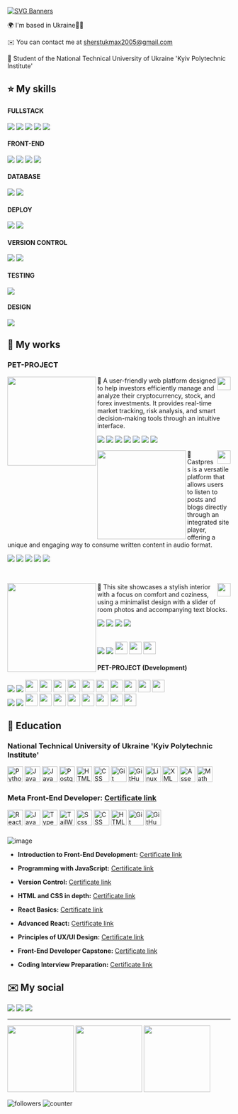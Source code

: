 [![SVG Banners](https://svg-banners.vercel.app/api?type=origin&text1=My%20Portfolio&width=800&height=140)](https://github.com/Akshay090/svg-banners)

🌍  I'm based in Ukraine💙💛

✉️  You can contact me at [sherstukmax2005@gmail.com](mailto:sherstukmax2005@gmail.com)

🧠  Student of the National Technical University of Ukraine 'Kyiv Polytechnic Institute'​

⭐ My skills
-------------------
#### FULLSTACK
<a href="https://nextjs.org/"><img src="https://ziadoua.github.io/m3-Markdown-Badges/badges/NextJS/nextjs1.svg"/></a> 
<a href="https://react.dev/"><img src="https://ziadoua.github.io/m3-Markdown-Badges/badges/React/react2.svg"/></a> 
<a href="https://www.typescriptlang.org/"><img src="https://ziadoua.github.io/m3-Markdown-Badges/badges/TypeScript/typescript1.svg"/></a>
<a href="https://en.wikipedia.org/wiki/JavaScript"><img src="https://ziadoua.github.io/m3-Markdown-Badges/badges/Javascript/javascript3.svg"/></a> 
<a href="https://graphql.org/"><img src="https://ziadoua.github.io/m3-Markdown-Badges/badges/GraphQL/graphql1.svg"/></a>

#### FRONT-END
<a href="https://tailwindcss.com/"><img src="https://ziadoua.github.io/m3-Markdown-Badges/badges/TailwindCSS/tailwindcss2.svg"/></a>
<a href="https://sass-lang.com/"><img src="https://ziadoua.github.io/m3-Markdown-Badges/badges/Sass/sass1.svg"/></a>
<a href="https://en.wikipedia.org/wiki/CSS"><img src="https://ziadoua.github.io/m3-Markdown-Badges/badges/CSS/css1.svg"/></a>
<a href="https://en.wikipedia.org/wiki/HTML"><img src="https://ziadoua.github.io/m3-Markdown-Badges/badges/HTML/html1.svg"/></a>

#### DATABASE 
<a href="https://www.prisma.io/"><img src="https://ziadoua.github.io/m3-Markdown-Badges/badges/Prisma/prisma1.svg"/></a>
<a href="https://supabase.com/"><img src="https://ziadoua.github.io/m3-Markdown-Badges/badges/Supabase/supabase2.svg"/></a>

#### DEPLOY
<a href="https://vercel.com/home"><img src="https://ziadoua.github.io/m3-Markdown-Badges/badges/Vercel/vercel1.svg"/></a>
<a href="https://firebase.google.com/"><img src="https://ziadoua.github.io/m3-Markdown-Badges/badges/Firebase/firebase1.svg"/></a>

#### VERSION CONTROL
<a href="https://git-scm.com/"><img src="https://ziadoua.github.io/m3-Markdown-Badges/badges/Git/git1.svg"/></a>
<a href="https://github.com/"><img src="https://ziadoua.github.io/m3-Markdown-Badges/badges/Github/github3.svg"/></a>

#### TESTING
<a href="https://jestjs.io/"><img src="https://ziadoua.github.io/m3-Markdown-Badges/badges/Jest/jest1.svg"/></a>

#### DESIGN
<a href=""><img src="https://ziadoua.github.io/m3-Markdown-Badges/badges/Figma/figma1.svg"/></a>

📁 My works
-------------------
### PET-PROJECT

<p>
 <a href="https://github.com/Maxson71/SMARTFOLIO/blob/master/README.md"><img src="https://github.com/user-attachments/assets/0ee9780e-7a9a-4cb9-9642-a0b30f96ad86" height="200px" align="left"></a>
 <a href="https://github.com/Maxson71/SMARTFOLIO"><img src="https://github.com/user-attachments/assets/ef4eb30a-9aff-474e-a095-5d3189dec473" height="30px" align="right"></a> 
 <p>
  💼 A user-friendly web platform designed to help investors efficiently manage and analyze their cryptocurrency, stock, and forex investments. It provides real-time market tracking, risk analysis, and smart decision-making tools through an intuitive interface.
  </p>
  <p>
   <a href="https://nextjs.org/"><img src="https://ziadoua.github.io/m3-Markdown-Badges/badges/NextJS/nextjs1.svg"/></a>
   <a href="https://www.typescriptlang.org/"><img src="https://ziadoua.github.io/m3-Markdown-Badges/badges/TypeScript/typescript1.svg"/></a>
   <img src="https://ziadoua.github.io/m3-Markdown-Badges/badges/PostgreSQL/postgresql3.svg"/>
   <a href="https://www.prisma.io/"><img src="https://ziadoua.github.io/m3-Markdown-Badges/badges/Prisma/prisma1.svg"/></a>
   <a href="https://sass-lang.com/"><img src="https://ziadoua.github.io/m3-Markdown-Badges/badges/Sass/sass1.svg"/></a>
   <a href="https://en.wikipedia.org/wiki/CSS"><img src="https://ziadoua.github.io/m3-Markdown-Badges/badges/CSS/css1.svg"/></a>
   <a href="https://en.wikipedia.org/wiki/HTML"><img src="https://ziadoua.github.io/m3-Markdown-Badges/badges/HTML/html1.svg"/></a>
  </p>
</p>


<p>
 <a href="https://maxson71.github.io/castpress/"><img src="https://github.com/user-attachments/assets/503bce43-2815-41ac-ba29-54a73f51da5f" height="200px" align="left"></a>
 <a href="https://github.com/Maxson71/castpress/tree/main"><img src="https://github.com/user-attachments/assets/ef4eb30a-9aff-474e-a095-5d3189dec473" height="30px" align="right"></a> 
 <p>
 📝 Castpress is a versatile platform that allows users to listen to posts and blogs directly through an integrated site player, offering a unique and engaging way to consume written content in audio format.
  </p>
  <p>
   <a href="https://react.dev/"><img src="https://ziadoua.github.io/m3-Markdown-Badges/badges/React/react2.svg"/></a> 
   <a href="https://en.wikipedia.org/wiki/JavaScript"><img src="https://ziadoua.github.io/m3-Markdown-Badges/badges/Javascript/javascript3.svg"/></a> 
   <a href="https://sass-lang.com/"><img src="https://ziadoua.github.io/m3-Markdown-Badges/badges/Sass/sass1.svg"/></a>
   <a href="https://en.wikipedia.org/wiki/CSS"><img src="https://ziadoua.github.io/m3-Markdown-Badges/badges/CSS/css1.svg"/></a>
   <a href="https://en.wikipedia.org/wiki/HTML"><img src="https://ziadoua.github.io/m3-Markdown-Badges/badges/HTML/html1.svg"/></a>
   <p></p>
  </p>
</p>
</br>

<p>
 <a href="https://maxson71.github.io/FunHaus/"><img src="https://github.com/user-attachments/assets/55364fd0-a5af-47d1-a7d7-6fe8f7f6c527" height="200px" align="left"></a>
 <a href="https://github.com/Maxson71/FunHaus/tree/main"><img src="https://github.com/user-attachments/assets/ef4eb30a-9aff-474e-a095-5d3189dec473" height="30px" align="right"></a> 
 <p>
 🌟 This site showcases a stylish interior with a focus on comfort and coziness, using a minimalist design with a slider of room photos and accompanying text blocks.
  </p>
  <p>
   <a href="https://en.wikipedia.org/wiki/JavaScript"><img src="https://ziadoua.github.io/m3-Markdown-Badges/badges/Javascript/javascript3.svg"/></a> 
   <a href="https://sass-lang.com/"><img src="https://ziadoua.github.io/m3-Markdown-Badges/badges/Sass/sass1.svg"/></a>
   <a href="https://en.wikipedia.org/wiki/CSS"><img src="https://ziadoua.github.io/m3-Markdown-Badges/badges/CSS/css1.svg"/></a>
   <a href="https://en.wikipedia.org/wiki/HTML"><img src="https://ziadoua.github.io/m3-Markdown-Badges/badges/HTML/html1.svg"/></a>
   <p></p>
  </p>
</p>
</br>

<div>
 <a href="https://maxson71.github.io/FunHaus/"><img src="https://img.shields.io/badge/FunHauS-8c433a?style=for-the-badge"/></a> 
 <a href="https://github.com/Maxson71/FunHaus/tree/main"><img src="https://img.shields.io/badge/REPOSITORY-222?style=for-the-badge&logo=github&logoColor=white"/></a>
 <a href="https://en.wikipedia.org/wiki/JavaScript"><img height="28" width="28" src="https://cdn.simpleicons.org/javascript" /></a>
 <a href="https://en.wikipedia.org/wiki/CSS"><img height="28" width="28" src="https://cdn.simpleicons.org/css3" /></a>
 <a href="https://en.wikipedia.org/wiki/HTML"><img height="28" width="28" src="https://cdn.simpleicons.org/html5" /></a>
</div>

#### PET-PROJECT (Development)

<div>
 <a href="https://zero-design.vercel.app/"><img src="https://img.shields.io/badge/ZeroDesign-000?style=for-the-badge" /></a>
 <a href="https://github.com/Maxson71/zero-design"><img src="https://img.shields.io/badge/REPOSITORY-222?style=for-the-badge&logo=github&logoColor=white" /></a>
 <a href="https://nextjs.org/"><img height="28" width="28" src="https://cdn.simpleicons.org/nextdotjs" /></a>
 <a href="https://react.dev/"><img height="28" width="28" src="https://cdn.simpleicons.org/react" /></a>
 <a href="https://www.typescriptlang.org/"><img height="28" width="28" src="https://cdn.simpleicons.org/typescript" /></a>
 <a href="https://en.wikipedia.org/wiki/JavaScript"><img height="28" width="28" src="https://cdn.simpleicons.org/javascript" /></a>
 <a href="https://supabase.com/"><img height="28" width="28" src="https://cdn.simpleicons.org/supabase" /></a>
 <a href="https://vercel.com/home"><img height="28" width="28" src="https://cdn.simpleicons.org/vercel" /></a>
 <a href="https://jestjs.io/"><img height="28" width="28" src="https://cdn.simpleicons.org/jest" /></a>
 <a href="https://tailwindcss.com/"><img height="28" width="28" src="https://cdn.simpleicons.org/tailwindcss" /></a>
 <a href="https://en.wikipedia.org/wiki/CSS"><img height="28" width="28" src="https://cdn.simpleicons.org/css3" /></a>
 <a href="https://en.wikipedia.org/wiki/HTML"><img height="28" width="28" src="https://cdn.simpleicons.org/html5" /></a>
</div>

<div>
 <a href="https://github.com/Maxson71/todo"><img src="https://img.shields.io/badge/ToDoList-1c8139?style=for-the-badge"/></a> 
 <a href="https://github.com/Maxson71/todo"><img src="https://img.shields.io/badge/REPOSITORY-222?style=for-the-badge&logo=github&logoColor=white"/></a>
 <a href="https://nextjs.org/"><img height="28" width="28" src="https://cdn.simpleicons.org/nextdotjs"/></a>
 <a href="https://react.dev/"><img height="28" width="28" src="https://cdn.simpleicons.org/react"/></a>
 <a href="https://www.typescriptlang.org/"><img height="28" width="28" src="https://cdn.simpleicons.org/typescript" /></a>
 <a href="https://en.wikipedia.org/wiki/JavaScript"><img height="28" width="28" src="https://cdn.simpleicons.org/javascript" /></a>
 <a href="https://graphql.org/"><img height="28" width="28" src="https://cdn.simpleicons.org/graphql" /></a>
 <a href="https://tailwindcss.com/"><img height="28" width="28" src="https://cdn.simpleicons.org/tailwindcss" /></a>
 <a href="https://en.wikipedia.org/wiki/CSS"><img height="28" width="28" src="https://cdn.simpleicons.org/css3" /></a>
 <a href="https://en.wikipedia.org/wiki/HTML"><img height="28" width="28" src="https://cdn.simpleicons.org/html5" /></a>
</div>

🧮 Education
-------------------
### National Technical University of Ukraine 'Kyiv Polytechnic Institute'​

<div>
 <img height="35" alt="Python" src="https://cdn.simpleicons.org/python"/>
 <img height="35" alt="Java" src="https://img.icons8.com/color/1x/java-coffee-cup-logo.png"/>
 <img height="35" alt="JavaScript"  src="https://cdn.simpleicons.org/javascript"/>
 <img height="35" alt="Postgresql" src="https://cdn.simpleicons.org/postgresql"/>
 <img height="35" alt="HTML" src="https://cdn.simpleicons.org/html5"/>
 <img height="35" alt="CSS" src="https://cdn.simpleicons.org/css3"/>
 <img height="35" alt="Git" src="https://cdn.simpleicons.org/git"/>
 <img height="35" alt="GitHub" src="https://cdn.simpleicons.org/github"/>
 <img height="35" alt="Linux" src="https://img.icons8.com/color/1x/linux.png"/>
 <img height="35" alt="XML" src="https://img.icons8.com/?size=100&id=10238&format=png&color=000000"/>
 <img height="35" alt="Assembler" src="https://github.com/user-attachments/assets/90ba3fec-1d1a-4a2b-854e-a97d2123b6fc"/>
 <img height="35" alt="Math" src="https://github.com/Maxson71/Maxson71/assets/77611206/f3e2757b-30e6-4fb0-be23-8385d481122d"/>
</div>

### Meta Front-End Developer: [Certificate link](https://www.coursera.org/account/accomplishments/specialization/5MNXFFXGWES8)

<div> 
 <img height="35" alt="React"  src="https://img.icons8.com/?size=100&id=asWSSTBrDlTW&format=png&color=000000" /> 
 <img height="35" alt="JavaScript"  src="https://cdn.simpleicons.org/javascript" />
 <img height="35" alt="TypeScript" src="https://img.icons8.com/?size=100&id=Xf1sHBmY73hA&format=png&color=000000" /> 
 <img height="35" alt="TailWind" src="https://cdn.simpleicons.org/tailwindcss" /> 
 <img height="35" alt="Scss" src="https://img.icons8.com/?size=100&id=78Fr72VCwbPq&format=png&color=000000" /> 
 <img height="35" alt="CSS" src="https://cdn.simpleicons.org/css3" />
 <img height="35" alt="HTML" src="https://cdn.simpleicons.org/html5" />
 <img height="35" alt="Git" src="https://cdn.simpleicons.org/git"/>
 <img height="35" alt="GitHub" src="https://cdn.simpleicons.org/github"/>
</div>

###  

![image](https://github.com/Maxson71/Maxson71/assets/77611206/4fcc4c8b-415a-4c7e-a616-bb25567d40b0)

  - **Introduction to Front-End Development:** [Certificate link](https://www.coursera.org/account/accomplishments/records/23K47VBE4FE4)
  
  - **Programming with JavaScript:** [Certificate link](https://www.coursera.org/account/accomplishments/records/4YMEZSWTHQLA)
  
  - **Version Control:** [Certificate link](https://www.coursera.org/account/accomplishments/records/ECJ2JD32WUFQ)
  
  - **HTML and CSS in depth:** [Certificate link](https://www.coursera.org/account/accomplishments/records/Q2VAPYDJXH5L)
  
  - **React Basics:** [Certificate link](https://www.coursera.org/account/accomplishments/records/395CFWEEQ3SK)
 
  - **Advanced React:** [Certificate link](https://www.coursera.org/account/accomplishments/records/8P3UULGGEN3P)

  - **Principles of UX/UI Design:** [Certificate link](https://www.coursera.org/account/accomplishments/records/6W5DJPUFTA9N)

  - **Front-End Developer Capstone:** [Certificate link](https://www.coursera.org/account/accomplishments/verify/Z8A3W9K623WG)

  - **Coding Interview Preparation:** [Certificate link](https://www.coursera.org/account/accomplishments/verify/ZDE9DHSQP2GM)

✉️ My social
-------------------
<a href="https://www.linkedin.com/in/maksym-sherstiuk-29868026b/"><img src="https://ziadoua.github.io/m3-Markdown-Badges/badges/LinkedIn/linkedin1.svg"/></a> 
<a href="https://t.me/Maxsooooon"><img src="https://ziadoua.github.io/m3-Markdown-Badges/badges/Telegram/telegram2.svg"/></a>
<a href="mailto:sherstukmax2005@gmail.com"><img src="https://ziadoua.github.io/m3-Markdown-Badges/badges/Mail/mail3.svg"/></a>

-------------------

<a href="https://github.com/Maxson71/github-readme-stats"><img height=150 src="https://github-readme-stats.vercel.app/api/top-langs/?username=Maxson71&layout=compact&theme=dark"/></a>
<a href="https://github-readme-stats.vercel.app/api?username=Maxson71&show_icons=true&count_private=true&theme=transparent"><img height=150 src="https://github-readme-stats.vercel.app/api?username=Maxson71&show_icons=true&count_private=true&theme=dark"/></a>
<a href="https://github-readme-streak-stats.herokuapp.com/?user=Maxson71&theme=dark&hide_border=false"><img height=150 src="https://github-readme-streak-stats.herokuapp.com/?user=Maxson71&theme=dark&hide_border=false"/></a>

![followers](https://img.shields.io/github/followers/Maxson71?logo=github&style=flat-square&color=0891b2&labelColor=1c1917)
![counter](https://komarev.com/ghpvc/?username=Maxson71&color=0891b2&label=views&labelColor=1c1917&style=flat-square)

